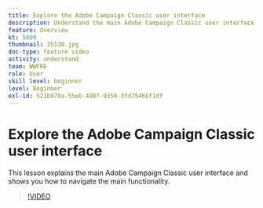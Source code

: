 ```yaml
---
title: Explore the Adobe Campaign Classic user interface
description: Understand the main Adobe Campaign Classic user interface and shows you how to navigate the main functionality.
feature: Overview
kt: 5009
thumbnail: 35130.jpg
doc-type: feature video
activity: understand
team: WWFRE
role: User
skill level: beginner
level: Beginner
exl-id: 521b970a-55eb-498f-9350-3fd7546bf1df
---
```

# Explore the Adobe Campaign Classic user interface

This lesson explains the main Adobe Campaign Classic user interface and shows you how to navigate the main functionality.

>[!VIDEO](https://video.tv.adobe.com/v/35130?quality=12&learn=on)
